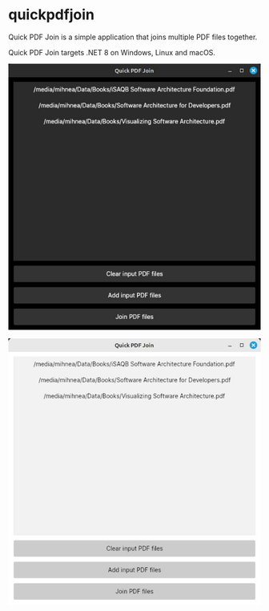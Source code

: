 # quickpdfjoin
Quick PDF Join is a simple application that joins multiple PDF files together.

Quick PDF Join targets .NET 8 on Windows, Linux and macOS.

![Screenshot 1](https://raw.githubusercontent.com/mihnea-radulescu/quickpdfjoin/main/Screenshot-Dark.jpg "Quick PDF Join - Dark Screenshot")

![Screenshot 2](https://raw.githubusercontent.com/mihnea-radulescu/quickpdfjoin/main/Screenshot-Light.jpg "Quick PDF Join - Light Screenshot")
